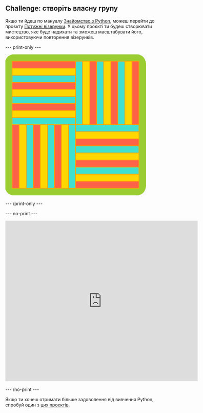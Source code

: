 ## Challenge: створіть власну групу

Якщо ти йдеш по мануалу [Знайомство з Python](https://projects.raspberrypi.org/en/pathways/python-intro), можеш перейти до проєкту [Потужні візерунки](https://projects.raspberrypi.org/en/projects/powerful-patterns). У цьому проєкті ти будеш створювати мистецтво, яке буде надихати та зможеш масштабувати його, використовуючи повторення візерунків.

--- print-only ---

![Один з прикладів з проєкту "Потужні візерунки" з використанням обернених геометричних фігур.](images/kek-project.png)

--- /print-only ---

--- no-print ---

<iframe src="https://trinket.io/embed/python/81be7eb895?outputOnly=true&start=result" width="600" height="500" frameborder="0" marginwidth="0" marginheight="0" allowfullscreen> </iframe>


--- /no-print ---

Якщо ти хочеш отримати більше задоволення від вивчення Python, спробуй один з [цих проєктів](https://projects.raspberrypi.org/en/projects?software%5B%5D=python).

